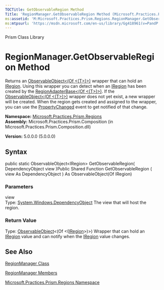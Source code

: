 ```yaml
---
TOCTitle: GetObservableRegion Method
Title: 'RegionManager.GetObservableRegion Method (Microsoft.Practices.Prism.Regions)'
ms:assetid: 'M:Microsoft.Practices.Prism.Regions.RegionManager.GetObservableRegion(System.Windows.DependencyObject)'
ms:mtpsurl: 'https://msdn.microsoft.com/en-us/library/Gg418961(v=PandP.50)'
---
```


Prism Class Library

RegionManager.GetObservableRegion Method
============================================

Returns an [ObservableObject&lt;(Of &lt;(T&gt;)&gt;)](https://msdn.microsoft.com/t:microsoft.practices.prism.observableobject%601) wrapper that can hold an [IRegion](https://msdn.microsoft.com/t:microsoft.practices.prism.regions.iregion). Using this wrapper you can detect when an [IRegion](https://msdn.microsoft.com/t:microsoft.practices.prism.regions.iregion) has been created by the [RegionAdapterBase&lt;(Of &lt;(T&gt;)&gt;)](https://msdn.microsoft.com/t:microsoft.practices.prism.regions.regionadapterbase%601). If the [ObservableObject&lt;(Of &lt;(T&gt;)&gt;)](https://msdn.microsoft.com/t:microsoft.practices.prism.observableobject%601) wrapper does not yet exist, a new wrapper will be created. When the region gets created and assigned to the wrapper, you can use the [PropertyChanged](https://msdn.microsoft.com/e:microsoft.practices.prism.observableobject%601.propertychanged) event to get notified of that change.

**Namespace:** [Microsoft.Practices.Prism.Regions](https://msdn.microsoft.com/n:microsoft.practices.prism.regions)
**Assembly:** Microsoft.Practices.Prism.Composition (in Microsoft.Practices.Prism.Composition.dll)

**Version:** 5.0.0.0 (5.0.0.0)

## Syntax


public static ObservableObject&lt;IRegion&gt; GetObservableRegion( DependencyObject view )Public Shared Function GetObservableRegion ( view As DependencyObject ) As ObservableObject(Of IRegion)

### Parameters

view  
Type: [System.Windows.DependencyObject](http://msdn.microsoft.com/en-us/library/ms589309)
The view that will host the region.

### Return Value

Type: [ObservableObject](https://msdn.microsoft.com/t:microsoft.practices.prism.observableobject%601)&lt;(Of &lt;([IRegion](https://msdn.microsoft.com/t:microsoft.practices.prism.regions.iregion)&gt;)&gt;)
Wrapper that can hold an [IRegion](https://msdn.microsoft.com/t:microsoft.practices.prism.regions.iregion) value and can notify when the [IRegion](https://msdn.microsoft.com/t:microsoft.practices.prism.regions.iregion) value changes.

See Also
--------


[RegionManager Class](https://msdn.microsoft.com/t:microsoft.practices.prism.regions.regionmanager)

[RegionManager Members](https://msdn.microsoft.com/allmembers.t:microsoft.practices.prism.regions.regionmanager)

[Microsoft.Practices.Prism.Regions Namespace](https://msdn.microsoft.com/n:microsoft.practices.prism.regions)

